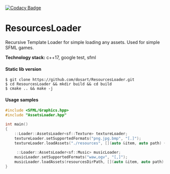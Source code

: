 [![Codacy Badge](https://app.codacy.com/project/badge/Grade/38d4460ca69e4a8d8bf233e8af4a4631)](https://www.codacy.com/gh/dosart/ResourcesLoader/dashboard?utm_source=github.com&amp;utm_medium=referral&amp;utm_content=dosart/ResourcesLoader&amp;utm_campaign=Badge_Grade)

# ResourcesLoader

Recursive Template Loader for simple loading any assets. Used for simple SFML games. 

**Technology stack:** c++17, google test, sfml

#### Static lib version
```console
$ git clone https://github.com/dosart/ResourcesLoader.git
$ cd ResourcesLoader && mkdir build && cd build
$ cmake .. && make -j
```

#### Usage samples

```C++
#include <SFML/Graphics.hpp>
#include "AssetsLoader.hpp"

int main()
{
    ::Loader::AssetsLoader<sf::Texture> textureLoader;
    textureLoader.setSupportedFormats("png.jpg.bmp", "[.]");
    textureLoader.loadAssets("./resources", [](auto &item, auto path) { item.loadFromFile(path.string()); });
    
     ::Loader::AssetsLoader<sf::Music> musicLoader;
    musicLoader.setSupportedFormats("waw,ogv", "[,]");
    musicLoader.loadAssets(resourcesDirPath, [](auto &item, auto path) { item.openFromFile(path.string()); });
}
```
